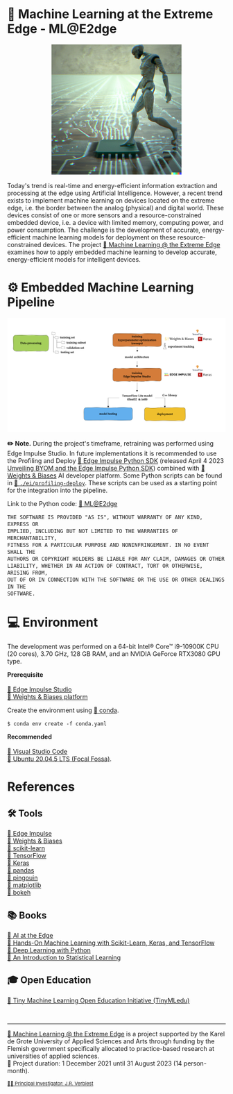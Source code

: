 # 🔬 Machine Learning at the Extreme Edge - ML@E2dge

<p align="center">
  <img src="/img/mlate2dge.png" alt="MLatE2dge, This image was created with the assistance of DALL·E 2." width="300"/>
</p>

Today's trend is real-time and energy-efficient information extraction and processing at the edge using Artificial Intelligence. However, a recent trend exists to implement machine learning on devices located on the extreme edge, i.e. the border between the analog (physical) and digital world. These devices consist of one or more sensors and a resource-constrained embedded device, i.e. a device with limited memory, computing power, and power consumption. The challenge is the development of accurate, energy-efficient machine learning models for deployment on these resource-constrained devices. The project [🔗 Machine Learning @ the Extreme Edge](https://mlate2dge.github.io/) examines how to apply embedded machine learning to develop accurate, energy-efficient models for intelligent devices.


# ⚙️ Embedded Machine Learning Pipeline

<p align="center">
  <img src="/img/pipeline.png" alt="Pipeline"/>
</p>

**✏️ Note.** During the project's timeframe, retraining was performed using Edge Impulse Studio. In future implementations it is recommended to use the Profiling and Deploy [🔗 Edge Impulse Python SDK](https://docs.edgeimpulse.com/docs/tools/overview) (released April 4 2023 [Unveiling BYOM and the Edge Impulse Python SDK](https://edgeimpulse.com/blog/unveiling-the-new-edge-impulse-python-sdk)) combined with [🔗 Weights & Biases](https://docs.edgeimpulse.com/docs/integrations/weights-and-biases) AI developer platform. Some Python scripts can be found in [🔗 `./ei/profiling-deploy`](https://github.com/MLatE2dge/mlate2dge/tree/main/ei/profiling-deploy). These scripts can be used as a starting point for the integration into the pipeline.

Link to the Python code: [🔗 ML@E2dge](https://github.com/MLatE2dge/mlate2dge)<br>

```
THE SOFTWARE IS PROVIDED "AS IS", WITHOUT WARRANTY OF ANY KIND, EXPRESS OR
IMPLIED, INCLUDING BUT NOT LIMITED TO THE WARRANTIES OF MERCHANTABILITY,
FITNESS FOR A PARTICULAR PURPOSE AND NONINFRINGEMENT. IN NO EVENT SHALL THE
AUTHORS OR COPYRIGHT HOLDERS BE LIABLE FOR ANY CLAIM, DAMAGES OR OTHER
LIABILITY, WHETHER IN AN ACTION OF CONTRACT, TORT OR OTHERWISE, ARISING FROM,
OUT OF OR IN CONNECTION WITH THE SOFTWARE OR THE USE OR OTHER DEALINGS IN THE
SOFTWARE.
```

# 💻 Environment

The development was performed on a 64-bit Intel® Core™ i9-10900K CPU (20 cores), 3.70 GHz, 128 GB RAM, and an NVIDIA GeForce RTX3080 GPU type.<br>  

**Prerequisite**<br><br>
[🔗 Edge Impulse Studio](https://edgeimpulse.com/)<br>
[🔗 Weights & Biases platform](https://wandb.ai/)<br>

Create the environment using [🔗 conda](https://docs.conda.io/en/latest/miniconda.html). 

```
$ conda env create -f conda.yaml
```

**Recommended**<br><br>
[🔗 Visual Studio Code](https://code.visualstudio.com/)<br>
[🔗 Ubuntu 20.04.5 LTS (Focal Fossa)](https://cdimage.ubuntu.com/releases/focal/release/).

# References

## 🛠️ Tools
[🔗 Edge Impulse](https://edgeimpulse.com/)<br>
[🔗 Weights & Biases](https://wandb.ai/)<br>
[🔗 scikit-learn](https://scikit-learn.org/stable/)<br>
[🔗 TensorFlow](https://www.tensorflow.org/)<br>
[🔗 Keras](https://keras.io/)<br>
[🔗 pandas](https://pandas.pydata.org/)<br>
[🔗 pingouin](https://pingouin-stats.org/build/html/index.html)<br>
[🔗 matplotlib](https://matplotlib.org/)<br>
[🔗 bokeh](http://bokeh.org/)


## 📚 Books
[🔗 AI at the Edge](https://github.com/ai-at-the-edge)<br>
[🔗 Hands-On Machine Learning with Scikit-Learn, Keras, and TensorFlow](https://www.oreilly.com/library/view/hands-on-machine-learning/9781098125967/)<br>
[🔗 Deep Learning with Python](https://www.manning.com/books/deep-learning-with-python-second-edition)<br>
[🔗 An Introduction to Statistical Learning](https://www.statlearning.com/)

## 🎓 Open Education
[🔗 Tiny Machine Learning Open Education Initiative (TinyMLedu)](http://tinyml.seas.harvard.edu/)

<br>

---
[🔗 Machine Learning @ the Extreme Edge](https://mlate2dge.github.io/) is a project supported by the Karel de Grote University of Applied Sciences and Arts through funding by the Flemish government specifically allocated to practice-based research at universities of applied sciences. 
<br> 📆 Project duration: 1 December 2021 until 31 August 2023 (14 person-month).
<br><div><p style="font-size: 11px"><a href="https://jrverbiest.github.io/">👨‍🔬 Principal Investigator: J.R. Verbiest</a></p></div>